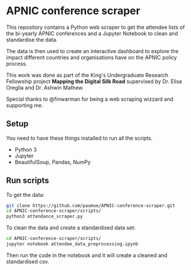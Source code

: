 # APNIC conference scraper

This repository contains a Python web scraper to get the attendee lists of the bi-yearly APNIC conferences and a Jupyter Notebook to clean and standardise the data.

The data is then used to create an interactive dashboard to explore the impact different countries and organisations have on the APNIC policy process.

This work was done as part of the King's Undergraduate Research Fellowship project **Mapping the Digital Silk Road** supervised by Dr. Elisa Oreglia and Dr. Ashwin Mathew.

Special thanks to @finwarman for being a web scraping wizzard and supporting me.

## Setup

You need to have these things installed to run all the scripts.

- Python 3
- Jupyter
- BeautifulSoup, Pandas, NumPy

## Run scripts

To get the data:

```sh
git clone https://github.com/paumue/APNIC-conference-scraper.git
cd APNIC-conference-scraper/scripts/
python3 attendance_scraper.py
```

To clean the data and create a standardised data set:

```sh
cd APNIC-conference-scraper/scripts/
jupyter notebook attendee_data_preprocessing.ipynb
```
Then run the code in the notebook and it will create a cleaned and standardised csv.
